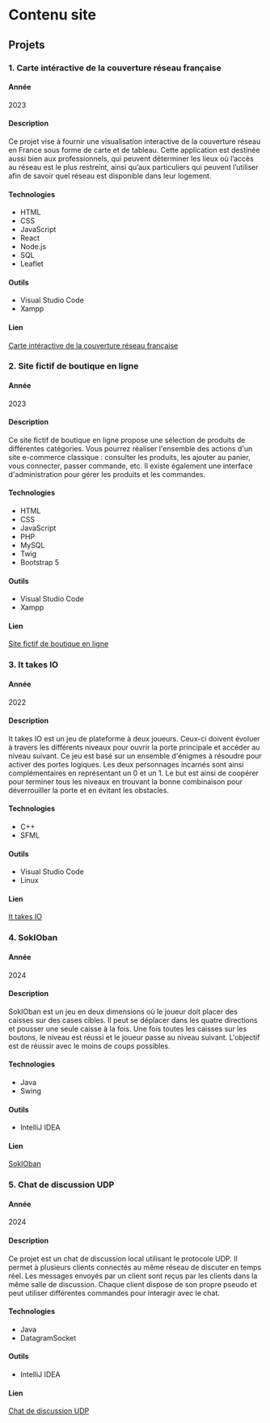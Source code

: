 # Contenu site

## Projets 

### 1. Carte intéractive de la couverture réseau française

#### Année
2023

#### Description
Ce projet vise à fournir une visualisation interactive de la couverture réseau en France sous forme de carte et de tableau. Cette application est destinée aussi bien aux professionnels, qui peuvent déterminer les lieux où l’accès au réseau est le plus restreint, ainsi qu’aux particuliers qui peuvent l’utiliser afin de savoir quel réseau est disponible dans leur logement.

#### Technologies
- HTML
- CSS
- JavaScript
- React
- Node.js
- SQL
- Leaflet

#### Outils 
- Visual Studio Code
- Xampp

#### Lien
[Carte intéractive de la couverture réseau française](https://github.com/Coaraa/telecom)


### 2. Site fictif de boutique en ligne

#### Année
2023

#### Description
Ce site fictif de boutique en ligne propose une sélection de produits de différentes catégories. Vous pourrez réaliser l'ensemble des actions d'un site e-commerce classique : consulter les produits, les ajouter au panier, vous connecter, passer commande, etc. Il existe également une interface d'administration pour gérer les produits et les commandes.

#### Technologies
- HTML
- CSS
- JavaScript
- PHP
- MySQL
- Twig
- Bootstrap 5

#### Outils
- Visual Studio Code
- Xampp

#### Lien
[Site fictif de boutique en ligne](https://github.com/Coaraa/shopping-bag)


### 3. It takes IO

#### Année
2022

#### Description
It takes IO est un jeu de plateforme à deux joueurs. Ceux-ci doivent évoluer à travers les différents niveaux pour ouvrir la porte principale et accéder au niveau suivant. Ce jeu est basé sur un ensemble d'énigmes à résoudre pour activer des portes logiques. Les deux personnages incarnés sont ainsi complémentaires en représentant un 0 et un 1. Le but est ainsi de coopérer pour terminer tous les niveaux en trouvant la bonne combinaison pour déverrouiller la porte et en évitant les obstacles.

#### Technologies
- C++
- SFML

#### Outils
- Visual Studio Code
- Linux

#### Lien
[It takes IO](https://github.com/Coaraa/It-takes-IO)


### 4. SokIOban

#### Année
2024

#### Description
SokIOban est un jeu en deux dimensions où le joueur doit placer des caisses sur des cases cibles. Il peut se déplacer dans les quatre directions et pousser une seule caisse à la fois. Une fois toutes les caisses sur les boutons, le niveau est réussi et le joueur passe au niveau suivant. L'objectif est de réussir avec le moins de coups possibles.

#### Technologies
- Java
- Swing

#### Outils
- IntelliJ IDEA

#### Lien
[SokIOban](https://github.com/Coaraa/Sokoban)


### 5. Chat de discussion UDP

#### Année
2024

#### Description
Ce projet est un chat de discussion local utilisant le protocole UDP. Il permet à plusieurs clients connectés au même réseau de discuter en temps réel. Les messages envoyés par un client sont reçus par les clients dans la même salle de discussion. Chaque client dispose de son propre pseudo et peut utiliser différentes commandes pour interagir avec le chat.

#### Technologies
- Java
- DatagramSocket

#### Outils
- IntelliJ IDEA

#### Lien
[Chat de discussion UDP](https://github.com/Coaraa/ChatUDP)





